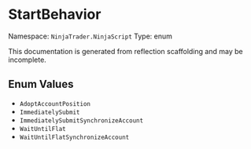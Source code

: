 # StartBehavior

Namespace: `NinjaTrader.NinjaScript`
Type: enum

This documentation is generated from reflection scaffolding and may be incomplete.

## Enum Values
- `AdoptAccountPosition`
- `ImmediatelySubmit`
- `ImmediatelySubmitSynchronizeAccount`
- `WaitUntilFlat`
- `WaitUntilFlatSynchronizeAccount`
